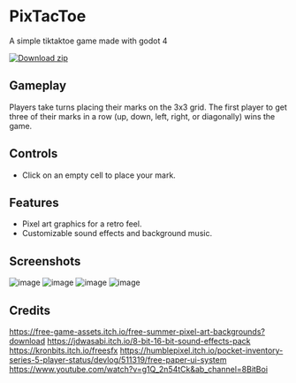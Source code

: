 # PixTacToe

A simple tiktaktoe game made with godot 4

<!-- BEGIN LATEST DOWNLOAD BUTTON -->
[![Download zip](https://custom-icon-badges.demolab.com/badge/-Download-blue?style=for-the-badge&logo=download&logoColor=white "Download zip")](https://github.com/JASHiNSENNiN/PixTacToe/releases/tag/v1.0.0)
<!-- END LATEST DOWNLOAD BUTTON -->

## Gameplay

Players take turns placing their marks on the 3x3 grid. The first player to get three of their marks in a row (up, down, left, right, or diagonally) wins the game.

## Controls

- Click on an empty cell to place your mark.

## Features

- Pixel art graphics for a retro feel.
- Customizable sound effects and background music.

## Screenshots

![image](https://github.com/JASHiNSENNiN/godot_pixel_tiktaktoe/assets/95284497/9c9c1415-78ba-4d30-ba9b-3825e1f91880)
![image](https://github.com/JASHiNSENNiN/godot_pixel_tiktaktoe/assets/95284497/0664f150-ce25-4fd4-8ac8-352333dd1152)
![image](https://github.com/JASHiNSENNiN/godot_pixel_tiktaktoe/assets/95284497/761ba6e6-9ebd-4f54-84b0-cf929c264040)
![image](https://github.com/JASHiNSENNiN/godot_pixel_tiktaktoe/assets/95284497/b6621d59-1201-44c6-9b4b-85d4be91cacf)



## Credits

https://free-game-assets.itch.io/free-summer-pixel-art-backgrounds?download
https://jdwasabi.itch.io/8-bit-16-bit-sound-effects-pack
https://kronbits.itch.io/freesfx
https://humblepixel.itch.io/pocket-inventory-series-5-player-status/devlog/511319/free-paper-ui-system
https://www.youtube.com/watch?v=g1Q_2n54tCk&ab_channel=8BitBoi
